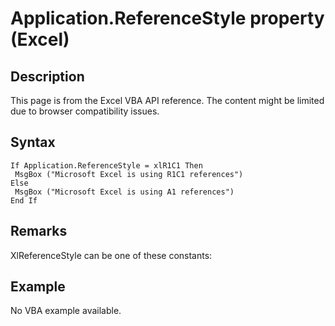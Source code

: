 # Application.ReferenceStyle property (Excel)

## Description
This page is from the Excel VBA API reference. The content might be limited due to browser compatibility issues.

## Syntax
```vba
If Application.ReferenceStyle = xlR1C1 Then 
 MsgBox ("Microsoft Excel is using R1C1 references") 
Else 
 MsgBox ("Microsoft Excel is using A1 references") 
End If
```

## Remarks
XlReferenceStyle can be one of these constants:

## Example
No VBA example available.

